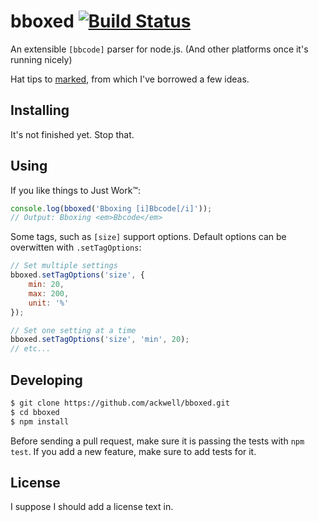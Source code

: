 # bboxed [![Build Status](https://travis-ci.org/ackwell/bboxed.png?branch=master)](https://travis-ci.org/ackwell/bboxed)

An extensible `[bbcode]` parser for node.js. (And other platforms once it's running nicely)

Hat tips to [marked](https://github.com/chjj/marked/), from which I've borrowed a few ideas.

## Installing

It's not finished yet. Stop that.

## Using

If you like things to Just Work™:

```js
console.log(bboxed('Bboxing [i]Bbcode[/i]'));
// Output: Bboxing <em>Bbcode</em>
```

Some tags, such as `[size]` support options. Default options can be overwitten
with `.setTagOptions`:

```js
// Set multiple settings
bboxed.setTagOptions('size', {
	min: 20,
	max: 200,
	unit: '%'
});

// Set one setting at a time
bboxed.setTagOptions('size', 'min', 20);
// etc...
```

## Developing

```sh
$ git clone https://github.com/ackwell/bboxed.git
$ cd bboxed
$ npm install
```

Before sending a pull request, make sure it is passing the tests with `npm test`.
If you add a new feature, make sure to add tests for it.

## License

I suppose I should add a license text in.